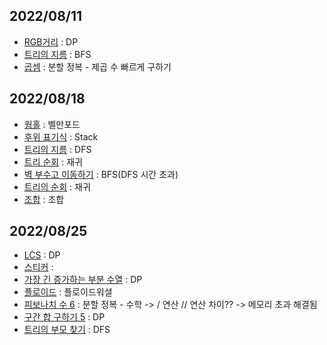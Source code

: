## 2022/08/11

- [RGB거리](boj1149.py) : DP
- [트리의 지름](boj1167.py) : BFS
- [곱셈](boj1629.py) : 분할 정복 - 제곱 수 빠르게 구하기
  
## 2022/08/18
- [웜홀](boj1865.py) : 벨만포드
- [후위 표기식](boj1918.py) : Stack
- [트리의 지름](boj1967.py) : DFS
- [트리 순회](boj1991.py) : 재귀
- [벽 부수고 이동하기](boj2206.py) : BFS(DFS 시간 초과)
- [트리의 순회](boj2263.py) : 재귀
- [조합](boj2407.py) : 조합

## 2022/08/25
- [LCS](boj9251.py) : DP
- [스티커](boj9465.py) : 
- [가장 긴 증가하는 부분 수열](boj11053.py) : DP
- [플로이드](boj11404.py) : 플로이드워셜
- [피보나치 수 6](boj11444.py) : 분할 정복 - 수학 ->  / 연산 // 연산 차이?? -> 메모리 초과 해결됨
- [구간 합 구하기 5](boj11660.py) : DP
- [트리의 부모 찾기](boj11725.py) : DFS
